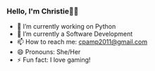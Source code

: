 ### Hello, I'm Christie👋🏾
- 🔭 I’m currently working on Python
- 🌱 I’m currently a Software Development
- 📫 How to reach me: cpamp2011@gmail.com
- 😄 Pronouns: She/Her
- ⚡ Fun fact: I love gaming!

<!--
**cpam2011/cpam2011** is a ✨ _special_ ✨ repository because its `README.md` (this file) appears on your GitHub profile.





